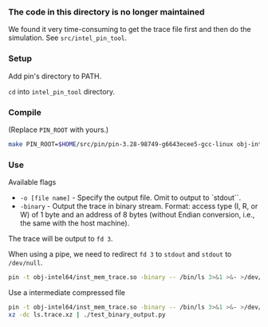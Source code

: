 ### The code in this directory is no longer maintained

We found it very time-consuming to get the trace file first and then do the simulation. See `src/intel_pin_tool`.

### Setup

Add pin's directory to PATH.

`cd` into `intel_pin_tool` directory.

### Compile

(Replace `PIN_ROOT` with yours.)

```bash
make PIN_ROOT=$HOME/src/pin/pin-3.28-98749-g6643ecee5-gcc-linux obj-intel64/inst_mem_trace.so
```

### Use

Available flags
- `-o [file name]` - Specify the output file. Omit to output to `stdout``.
- `-binary` - Output the trace in binary stream. Format: access type (I, R, or W) of 1 byte and an address of 8 bytes (without Endian conversion, i.e., the same with the host machine). 

The trace will be output to `fd 3`.

When using a pipe, we need to redirect `fd 3` to `stdout` and `stdout` to `/dev/null`.

```bash
pin -t obj-intel64/inst_mem_trace.so -binary -- /bin/ls 3>&1 >&- >/dev/null | ./test_binary_output.py
```

Use a intermediate compressed file

```bash
pin -t obj-intel64/inst_mem_trace.so -binary -- /bin/ls 3>&1 >&- >/dev/null | xz -T 0 > ls.trace.xz
xz -dc ls.trace.xz | ./test_binary_output.py
```


